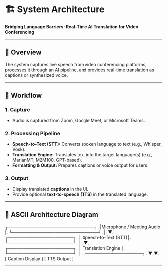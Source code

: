 # 🏗️ System Architecture  
**Bridging Language Barriers: Real-Time AI Translation for Video Conferencing**

---

## 🔹 Overview
The system captures live speech from video conferencing platforms, processes it through an AI pipeline, and provides real-time translation as captions or synthesized voice.  

---

## 🔹 Workflow

### 1. Capture  
- Audio is captured from Zoom, Google Meet, or Microsoft Teams.  

### 2. Processing Pipeline  
- **Speech-to-Text (STT):** Converts spoken language to text (e.g., Whisper, Vosk).  
- **Translation Engine:** Translates text into the target language(s) (e.g., MarianMT, M2M100, GPT-based).  
- **Formatting & Output:** Prepares captions or voice output for users.  

### 3. Output  
- Display translated **captions** in the UI.  
- Provide optional **text-to-speech (TTS)** in the translated language.  

---

## 🔹 ASCII Architecture Diagram
┌────────────────────────────┐.
|Microphone / Meeting Audio  |.
└────────────────────────────┘.
|.
▼.
┌─────────────────────┐.
│ Speech-to-Text (STT)│.
└─────────────────────┘.
│.
▼.
┌─────────────────────┐.
│ Translation Engine  │.
└─────────────────────┘.
         │.
┌────────┴─────────┐.
▼                  ▼.
[ Caption Display ]   [ TTS Output ]


---


